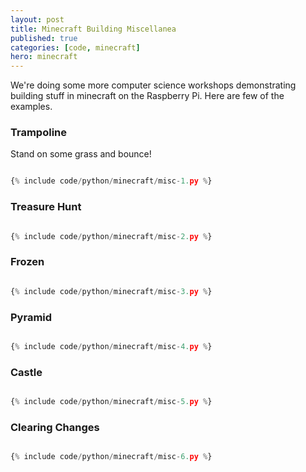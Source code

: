 ```yaml
---
layout: post
title: Minecraft Building Miscellanea
published: true
categories: [code, minecraft]
hero: minecraft 
---
```


We're doing some more computer science workshops demonstrating building stuff in minecraft on the Raspberry Pi. Here are
few of the examples.

### Trampoline

Stand on some grass and bounce!

```python

{% include code/python/minecraft/misc-1.py %}

```

### Treasure Hunt

```python

{% include code/python/minecraft/misc-2.py %}

```

### Frozen

```python

{% include code/python/minecraft/misc-3.py %}

```

### Pyramid

```python

{% include code/python/minecraft/misc-4.py %}

```

### Castle

```python

{% include code/python/minecraft/misc-5.py %}

```

### Clearing Changes

```python

{% include code/python/minecraft/misc-6.py %}

```
